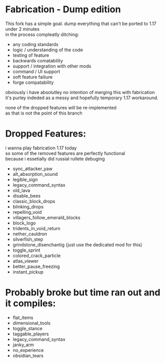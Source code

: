 # Fabrication - Dump edition

This fork has a simple goal. dump everything that can't be ported to 1.17 under 2 minutes  
in the process compleatly ditching:  

- any coding standards
- logic / understanding of the code
- testing of feature
- backwards comatability
- support / integration with other mods
- command / UI support
- soft feature failiure
- forge compatability

obviously i have absolutley no intention of merging this with fabrication  
it's purley indeded as a messy and hopefully temporary 1.17 workaround.

none of the dropped features will be re-implemented  
as that is not the point of this branch

# Dropped Features:

i wanna play fabrication 1.17 today  
so some of the removed features are perfectly functional  
because i essetially did russial rullete debuging

- sync_attacker_yaw
- alt_absorption_sound
- legible_sign
- legacy_command_syntax
- old_lava
- disable_bees
- classic_block_drops
- blinking_drops
- repelling_void
- villagers_follow_emerald_blocks
- block_logo
- tridents_in_void_return
- nether_cauldron
- silverfish_step
- grindstone_disenchantig (just use the dedicated mod for this)
- toggle_sprint
- colored_crack_particle
- atlas_viewer
- better_pause_freezing
- instant_pickup

# Probably broke but time ran out and it compiles:

- flat_items
- dimensional_tools
- toggle_stance
- taggable_players
- legacy_command_syntax
- janky_arm
- no_experience
- obsidian_tears
